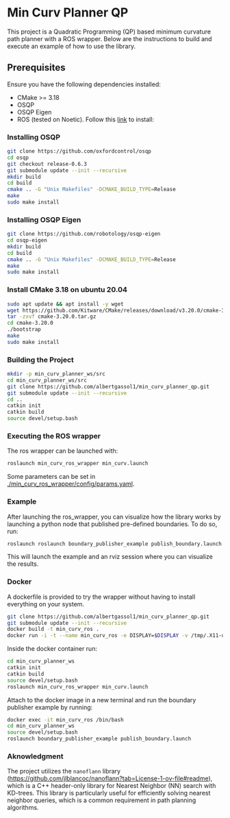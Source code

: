 # Min Curv Planner QP

This project is a Quadratic Programming (QP) based minimum curvature path planner with a ROS wrapper. Below are the instructions to build and execute an example of how to use the library.

## Prerequisites

Ensure you have the following dependencies installed:
- CMake >= 3.18
- OSQP
- OSQP Eigen
- ROS (tested on Noetic). Follow this [link](https://wiki.ros.org/noetic/Installation/Ubuntu) to install:

### Installing OSQP

```sh
git clone https://github.com/oxfordcontrol/osqp
cd osqp
git checkout release-0.6.3
git submodule update --init --recursive
mkdir build
cd build
cmake .. -G "Unix Makefiles" -DCMAKE_BUILD_TYPE=Release
make
sudo make install
```

### Installing OSQP Eigen

```sh
git clone https://github.com/robotology/osqp-eigen
cd osqp-eigen
mkdir build
cd build
cmake .. -G "Unix Makefiles" -DCMAKE_BUILD_TYPE=Release
make
sudo make install
```

### Install CMake 3.18 on ubuntu 20.04
```sh
sudo apt update && apt install -y wget
wget https://github.com/Kitware/CMake/releases/download/v3.20.0/cmake-3.20.0.tar.gz
tar -zxvf cmake-3.20.0.tar.gz
cd cmake-3.20.0
./bootstrap
make
sudo make install
```

### Building the Project

```sh
mkdir -p min_curv_planner_ws/src
cd min_curv_planner_ws/src
git clone https://github.com/albertgassol1/min_curv_planner_qp.git
git submodule update --init --recursive
cd ..
catkin init
catkin build
source devel/setup.bash
```

### Executing the ROS wrapper

The ros wrapper can be launched with:

```sh
roslaunch min_curv_ros_wrapper min_curv.launch
```

Some parameters can be set in [./min_curv_ros_wrapper/config/params.yaml](./min_curv_ros_wrapper/config/params.yaml).


### Example

After launching the ros_wrapper, you can visualize how the library works by launching a python node that published pre-defined boundaries. To do so, run:
```sh
roslaunch roslaunch boundary_publisher_example publish_boundary.launch
```
This will launch the example and an rviz session where you can visualize the results.


### Docker

A dockerfile is provided to try the wrapper without having to install everything on your system.

```sh
git clone https://github.com/albertgassol1/min_curv_planner_qp.git
git submodule update --init --recursive
docker build -t min_curv_ros .
docker run -i -t --name min_curv_ros -e DISPLAY=$DISPLAY -v /tmp/.X11-unix:/tmp/.X11-unix -v ./:/workspace/min_curv_planner_ws/src/min_curv_planner_qp min_curv_ros /bin/bash
```

Inside the docker container run:
```sh
cd min_curv_planner_ws
catkin init
catkin build
source devel/setup.bash
roslaunch min_curv_ros_wrapper min_curv.launch
```

Attach to the docker image in a new terminal and run the boundary publisher example by running:

```sh
docker exec -it min_curv_ros /bin/bash
cd min_curv_planner_ws
source devel/setup.bash
roslaunch boundary_publisher_example publish_boundary.launch
```

### Aknowledgment

The project utilizes the `nanoflann` library (https://github.com/jlblancoc/nanoflann?tab=License-1-ov-file#readme), which is a C++ header-only library for Nearest Neighbor (NN) search with KD-trees. This library is particularly useful for efficiently solving nearest neighbor queries, which is a common requirement in path planning algorithms.
